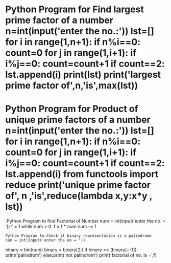 
Python Program for Find largest prime factor of a number
n=int(input('enter the no.:'))
lst=[]
for i in range(1,n+1):
    if n%i==0:
        count=0
        for j in range(1,i+1):
            if i%j==0:
                count=count+1
        if count==2:
            lst.append(i)
print(lst)
print('largest prime factor of',n,'is',max(lst))
==============================================================================
Python Program for Product of unique prime factors of a number
n=int(input('enter the no.:'))
lst=[]
for i in range(1,n+1):
    if n%i==0:
        count=0
        for j in range(1,i+1):
            if i%j==0:
                count=count+1
        if count==2:
            lst.append(i)
from functools import reduce
print('unique prime factor of', n ,'is',reduce(lambda x,y:x*y , lst))
=======================================================================================
.Python Program to find Factorial of Number
num = int(input('enter the no. = '))
f = 1
while num > 0:
    f = f * num
    num -= 1
    
    Python Program to Check if binary representation is a palindrome
    num = int(input('enter the no = '))
binary = bin(num)
binary = binary[2:]
if binary == (binary[::-1]):
    print('palindrom')
else:print('not palindrom')
print('factorial of no. is =',f)
